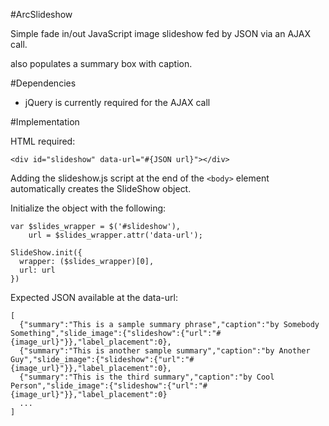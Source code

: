 #ArcSlideshow

Simple fade in/out JavaScript image slideshow fed by JSON via an AJAX call.

also populates a summary box with caption.

#Dependencies

- jQuery is currently required for the AJAX call

#Implementation

HTML required:

```
<div id="slideshow" data-url="#{JSON url}"></div>
```

Adding the slideshow.js script at the end of the ```<body>``` element automatically creates the SlideShow object.

Initialize the object with the following:

```
var $slides_wrapper = $('#slideshow'),
    url = $slides_wrapper.attr('data-url');

SlideShow.init({
  wrapper: ($slides_wrapper)[0],
  url: url
})
```

Expected JSON available at the data-url:

```
[
  {"summary":"This is a sample summary phrase","caption":"by Somebody Something","slide_image":{"slideshow":{"url":"#{image_url}"}},"label_placement":0},
  {"summary":"This is another sample summary","caption":"by Another Guy","slide_image":{"slideshow":{"url":"#{image_url}"}},"label_placement":0},
  {"summary":"This is the third summary","caption":"by Cool Person","slide_image":{"slideshow":{"url":"#{image_url}"}},"label_placement":0}
  ...
]
```
